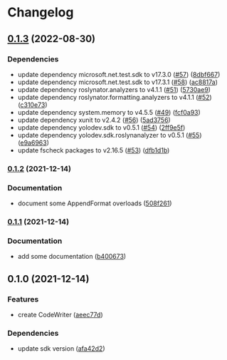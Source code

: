 # Changelog

## [0.1.3](https://github.com/YoloDev/YoloDev.CodeGen/compare/YoloDev.CodeGen-v0.1.2...YoloDev.CodeGen-v0.1.3) (2022-08-30)


### Dependencies

* update dependency microsoft.net.test.sdk to v17.3.0 ([#57](https://github.com/YoloDev/YoloDev.CodeGen/issues/57)) ([8dbf667](https://github.com/YoloDev/YoloDev.CodeGen/commit/8dbf6671d758b0902c7ecc46dab3248799dd00ab))
* update dependency microsoft.net.test.sdk to v17.3.1 ([#58](https://github.com/YoloDev/YoloDev.CodeGen/issues/58)) ([ac8817a](https://github.com/YoloDev/YoloDev.CodeGen/commit/ac8817a229745ab7ad0ee458289031cde155a07b))
* update dependency roslynator.analyzers to v4.1.1 ([#51](https://github.com/YoloDev/YoloDev.CodeGen/issues/51)) ([5730ae9](https://github.com/YoloDev/YoloDev.CodeGen/commit/5730ae9db38a5cbbd1e7b3f22e6ecdb7f10f9701))
* update dependency roslynator.formatting.analyzers to v4.1.1 ([#52](https://github.com/YoloDev/YoloDev.CodeGen/issues/52)) ([c310e73](https://github.com/YoloDev/YoloDev.CodeGen/commit/c310e73f54d6fd46070045ac1fd629877c769266))
* update dependency system.memory to v4.5.5 ([#49](https://github.com/YoloDev/YoloDev.CodeGen/issues/49)) ([fcf0a93](https://github.com/YoloDev/YoloDev.CodeGen/commit/fcf0a93a438b3a37dc90f6500fa5f8e9f37c140d))
* update dependency xunit to v2.4.2 ([#56](https://github.com/YoloDev/YoloDev.CodeGen/issues/56)) ([5ad3756](https://github.com/YoloDev/YoloDev.CodeGen/commit/5ad3756e2118ec67487dd8646ce28f213c531bbf))
* update dependency yolodev.sdk to v0.5.1 ([#54](https://github.com/YoloDev/YoloDev.CodeGen/issues/54)) ([2ff9e5f](https://github.com/YoloDev/YoloDev.CodeGen/commit/2ff9e5fc4fb05a7f14bc477f912795fdc39bdb27))
* update dependency yolodev.sdk.roslynanalyzer to v0.5.1 ([#55](https://github.com/YoloDev/YoloDev.CodeGen/issues/55)) ([e9a6963](https://github.com/YoloDev/YoloDev.CodeGen/commit/e9a69632996e0852163f4dbd1211706f7ac2f6bf))
* update fscheck packages to v2.16.5 ([#53](https://github.com/YoloDev/YoloDev.CodeGen/issues/53)) ([dfb1d1b](https://github.com/YoloDev/YoloDev.CodeGen/commit/dfb1d1b0b9d0f940d2bc6ce9a3bd0a7b0432d3f6))

### [0.1.2](https://www.github.com/YoloDev/YoloDev.CodeGen/compare/YoloDev.CodeGen-v0.1.1...YoloDev.CodeGen-v0.1.2) (2021-12-14)


### Documentation

* document some AppendFormat overloads ([508f261](https://www.github.com/YoloDev/YoloDev.CodeGen/commit/508f261e9a662b76bd59ee537a9f9e36fb503ef7))

### [0.1.1](https://www.github.com/YoloDev/YoloDev.CodeGen/compare/YoloDev.CodeGen-v0.1.0...YoloDev.CodeGen-v0.1.1) (2021-12-14)


### Documentation

* add some documentation ([b400673](https://www.github.com/YoloDev/YoloDev.CodeGen/commit/b4006731067fb2b6a64048e80f9b5b78403f3e4b))

## 0.1.0 (2021-12-14)


### Features

* create CodeWriter ([aeec77d](https://www.github.com/YoloDev/YoloDev.CodeGen/commit/aeec77d0765ed38b9fd604680c4cc518e31dc61f))


### Dependencies

* update sdk version ([afa42d2](https://www.github.com/YoloDev/YoloDev.CodeGen/commit/afa42d2a79feea0b8566bebcc4a359b4821c528e))
